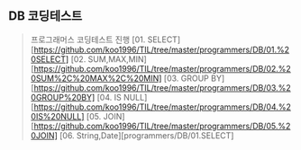 ## DB 코딩테스트 
> 프로그래머스 코딩테스트 진행
[01. SELECT][https://github.com/koo1996/TIL/tree/master/programmers/DB/01.%20SELECT]
[02. SUM,MAX,MIN][https://github.com/koo1996/TIL/tree/master/programmers/DB/02.%20SUM%2C%20MAX%2C%20MIN]
[03. GROUP BY][https://github.com/koo1996/TIL/tree/master/programmers/DB/03.%20GROUP%20BY]
[04. IS NULL][https://github.com/koo1996/TIL/tree/master/programmers/DB/04.%20IS%20NULL]
[05. JOIN][https://github.com/koo1996/TIL/tree/master/programmers/DB/05.%20JOIN]
[06. String,Date][programmers/DB/01.SELECT]